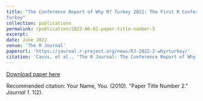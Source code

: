 ```yaml
---
title: "The Conference Report of Why R? Turkey 2022: The First R Conference with Call For Papers in
Turkey"
collection: publications
permalink: /publication/2022-06-01-paper-title-number-5
excerpt:
date: June 2022
venue: 'The R Journal'
paperurl: 'https://journal.r-project.org/news/RJ-2022-2-whyrturkey/'
citation: 'Cavus, et al., "The R Journal: The Conference Report of Why R? Turkey 2022: The First R Conference with Call For Papers in Turkey", The R Journal, 2022.'
---
```


[Download paper here](https://www.researchgate.net/publication/365761939_The_Conference_Report_of_Why_R_Turkey_2022_The_First_R_Conference_with_Call_For_Papers_in_Turkey?_tp=eyJjb250ZXh0Ijp7ImZpcnN0UGFnZSI6ImhvbWUiLCJwYWdlIjoicHJvZmlsZSIsInByZXZpb3VzUGFnZSI6ImhvbWUiLCJwb3NpdGlvbiI6InBhZ2VDb250ZW50In19)

Recommended citation: Your Name, You. (2010). "Paper Title Number 2." <i>Journal 1</i>. 1(2).
